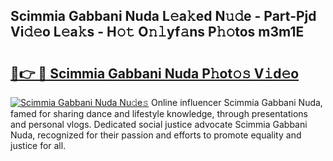 ## Scimmia Gabbani Nuda L𝚎a𝚔ed N𝚞𝚍e - Part-Pjd Vi𝚍𝚎o L𝚎a𝚔s - H𝚘𝚝 O𝚗𝚕yf𝚊ns P𝚑𝚘tos m3m1E

# <h2><a href="http://kf2vdy0.oniu.top/?m=Scimmia+Gabbani+Nuda">🔗👉 🔴 Scimmia Gabbani Nuda P𝚑ot𝚘𝚜 V𝚒d𝚎o</a></h2>

[![Scimmia Gabbani Nuda Nu𝚍e𝚜](https://i.imgur.com/0qMVB7G.gif)](http://kf2vdy0.oniu.top/?m=Scimmia+Gabbani+Nuda)
Online influencer Scimmia Gabbani Nuda, famed for sharing dance and lifestyle knowledge, through presentations and personal vlogs. Dedicated social justice advocate Scimmia Gabbani Nuda, recognized for their passion and efforts to promote equality and justice for all.  
